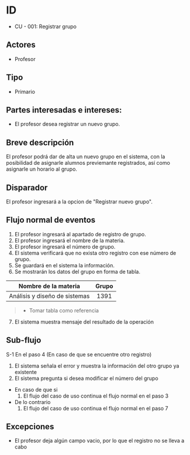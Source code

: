 # ID
 - CU - 001: Registrar grupo
   
## Actores
 * Profesor
   
## Tipo 
 * Primario

## Partes interesadas e intereses:
- El profesor desea registrar un nuevo grupo.

## Breve descripción
El profesor podrá dar de alta un nuevo grupo en el sistema, con la posibilidad de asignarle alumnos previemante registrados, así como asignarle un horario al grupo.

## Disparador
El profesor ingresará a la opcion de "Registrar nuevo grupo".

## Flujo normal de eventos
1. El profesor ingresará al apartado de registro de grupo.
2. El profesor ingresará el nombre de la materia.
3. El profesor ingresará el número de grupo.
4. El sistema verificará que no exista otro registro con ese número de grupo.
5. Se guardará en el sistema la información.
6. Se mostrarán los datos del grupo en forma de tabla.

| Nombre de la materia |Grupo|
|:----:|:----:|
|Análisis y diseño de sistemas|1391| 
> * Tomar tabla como referencia

7. El sistema muestra mensaje del resultado de la operación

## Sub-flujo
S-1 En el paso 4 (En caso de que se encuentre otro registro)
 1. El sistema señala el error y muestra la información del otro grupo ya existente
 1. El sistema pregunta si desea modificar el número del grupo
   - En caso de que si
     1. El flujo del caso de uso continua el flujo normal en el paso 3
   - De lo contrario
     1. El flujo del caso de uso continua el flujo normal en el paso 7

## Excepciones
- El profesor deja algún campo vacio, por lo que el registro no se lleva a cabo